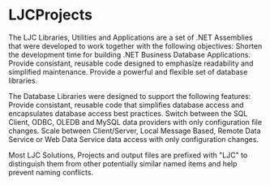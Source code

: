 # LJCProjects
The LJC Libraries, Utilities and Applications are a set of .NET Assemblies that were developed to work together with the following objectives:
  Shorten the development time for building .NET Business Database Applications.
  Provide consistant, reusable code designed to emphasize readability and simplified maintenance.
  Provide a powerful and flexible set of database libraries.

The Database Libraries were designed to support the following features:
  Provide consistant, reusable code that simplifies database access and encapsulates database access best practices.
  Switch between the SQL Client, ODBC, OLEDB and MySQL data providers with only configuration file changes.
  Scale between Client/Server, Local Message Based, Remote Data Service or Web Data Service data access with only configuration changes.

Most LJC Solutions, Projects and output files are prefixed with "LJC" to distinguish them from other potentially similar named items and help prevent naming conflicts.
